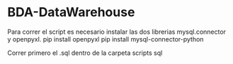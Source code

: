 # BDA-DataWarehouse
Para correr el script es necesario instalar las dos librerias mysql.connector y openpyxl.
pip install openpyxl
pip install mysql-connector-python

Correr primero el .sql dentro de la carpeta scripts sql
